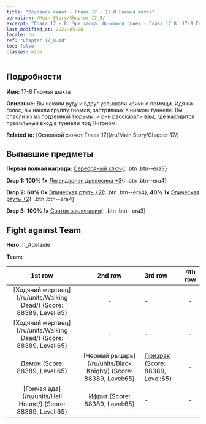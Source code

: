 ```yaml
---
title: "Основной сюжет - Глава 17 - 17-8 Гномья шахта"
permalink: /Main Story/Chapter 17_8/
excerpt: "Глава 17 - 8. Эра хаоса  Основной сюжет - Глава 17_8. 17-8 Гномья шахта"
last_modified_at: 2021-05-28
locale: ru
ref: "Chapter 17_8.md"
toc: false
classes: wide
---
```


## Подробности

 **Имя:** 17-8 Гномья шахта

 **Описание:** Вы искали руду и вдруг услышали крики о помощи. Идя на голос, вы нашли группу гномов, застрявших в низком туннеле. Вы спасли их из подземной тюрьмы, и они рассказали вам, где находится правильный вход в туннели под Нигоном.

 **Related to:** [Основной сюжет Глава 17](/ru/Main Story/Chapter 17/)

## Выпавшие предметы

 **Первая полная награда:** [Серебряный ключ](/ItemsRU/con_693/){: .btn .btn--era3}

 **Drop 1:** **100% 1x** [Легендарная древесина +3](/ItemsRU/mat_55/){: .btn .btn--era4}

 **Drop 2:** **60% 0x** [Эпическая ртуть +2](/ItemsRU/mat_49/){: .btn .btn--era4}, **40% 1x** [Эпическая ртуть +2](/ItemsRU/mat_49/){: .btn .btn--era4}

 **Drop 3:** **100% 1x** [Свиток заклинания](/ItemsRU/con_694/){: .btn .btn--era3}


## Fight against Team
 **Hero:** h_Adelaide

 **Team:**


  | 1st row | 2nd row | 3rd row | 4th row |
  |:----:|:----:|:----|:----:|
  | [Ходячий мертвец](/ru/units/Walking Dead/) (Score: 88389, Level:65)  | - | - | - |
  | [Ходячий мертвец](/ru/units/Walking Dead/) (Score: 88389, Level:65)  | - | - | - |
  | [Демон](/ru/units/Demon/) (Score: 88389, Level:65)  | [Черный рыцарь](/ru/units/Black Knight/) (Score: 88389, Level:65)  | [Призрак](/ru/units/Wight/) (Score: 88389, Level:65)  | - |
  | [Гончая ада](/ru/units/Hell Hound/) (Score: 88389, Level:65)  | [Ифрит](/ru/units/Efreeti/) (Score: 88389, Level:65)  | - | - |


